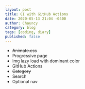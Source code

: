 ```yaml
---
layout: post
title: CI with GitHub Actions
date: 2020-05-13 21:04 -0400
author: Chauncy
category: blog
tags: [coding, diary]
published: false
---
```



- ~~Animate.css~~
- Progressive page
- Img lazy load with dominant color
- GitHub Actions
- ~~Category~~
- Search
- Optional nav
